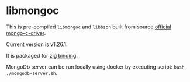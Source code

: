 # libmongoc

This is pre-compiled `libmongoc` and `libbson` built from source [official mongo-c-driver](https://github.com/mongodb/mongo-c-driver.git).

Current version is v1.26.1.

It is packaged for [zig binding](https://github.com/sugarme/zmongo).

MongoDb server can be run locally using docker by executing script: `bash ./mongodb-server.sh`.
